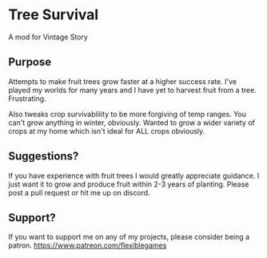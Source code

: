 # Tree Survival
A mod for Vintage Story

## Purpose
Attempts to make fruit trees grow faster at a higher success rate. I've played my worlds for many years and I have yet to harvest fruit from a tree. Frustrating.

Also tweaks crop survivablility to be more forgiving of temp ranges. You can't grow anything in winter, obviously. Wanted to grow a wider variety of crops at my home which isn't ideal for ALL crops obviously.

## Suggestions?
If you have experience with fruit trees I would greatly appreciate guidance. I just want it to grow and produce fruit within 2-3 years of planting. Please post a pull request or hit me up on discord.

## Support?
If you want to support me on any of my projects, please consider being a patron.
https://www.patreon.com/flexiblegames